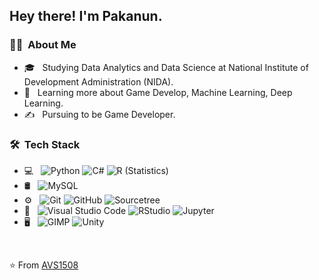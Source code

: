 <h2> Hey there! I'm Pakanun.</h2>

<h3> 👩‍💼 &nbsp;About Me </h3>

- 🎓 &nbsp; Studying Data Analytics and Data Science at National Institute of Development Administration (NIDA).
- 🌱 &nbsp; Learning more about Game Develop, Machine Learning, Deep Learning.
- ✍️ &nbsp; Pursuing to be Game Developer.

<h3> 🛠 &nbsp;Tech Stack</h3>

- 💻 &nbsp;
  ![Python](https://img.shields.io/badge/-Python-333333?style=flat&logo=python)
  ![C#](https://img.shields.io/badge/-C%23-333333?style=flat&logo=C#&logoColor=00599C)
  ![R (Statistics)](https://img.shields.io/badge/-R-333333?style=flat&logo=R&logoColor=276DC3)
- 🛢 &nbsp;
  ![MySQL](https://img.shields.io/badge/-MySQL-333333?style=flat&logo=mysql)
- ⚙️ &nbsp;
  ![Git](https://img.shields.io/badge/-Git-333333?style=flat&logo=git)
  ![GitHub](https://img.shields.io/badge/-GitHub-333333?style=flat&logo=github)
  ![Sourcetree](https://img.shields.io/badge/-Sourcetree-333333?style=flat&logo=sourcetree)
- 🔧 &nbsp;
  ![Visual Studio Code](https://img.shields.io/badge/-Visual%20Studio%20Code-333333?style=flat&logo=visual-studio-code&logoColor=007ACC)
  ![RStudio](https://img.shields.io/badge/-RStudio-333333?style=flat&logo=rstudio)
  ![Jupyter](https://img.shields.io/badge/-Jupyter-333333?style=flat&logo=jupyter&logoColor=FF4500)
- 🖥 &nbsp;
  ![GIMP](https://img.shields.io/badge/-GIMP-333333?style=flat&logo=gimp)
  ![Unity](https://img.shields.io/badge/-Unity-333333?style=flat&logo=unity)

<br/>


⭐️ From [AVS1508](https://github.com/AVS1508)
